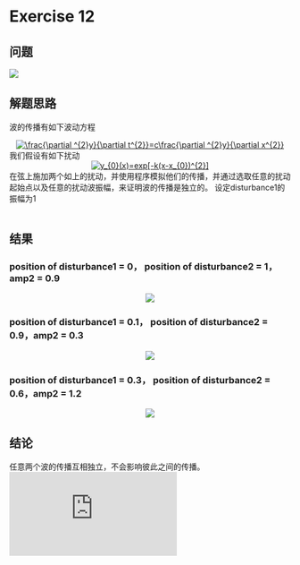 # Exercise 12
## 问题
![](https://github.com/lopo70/Computational_Physics_N2015301020170/blob/master/Exercise%2012/%E6%8D%95%E8%8E%B7.PNG)
## 解题思路
波的传播有如下波动方程

<div align=center>
<a href="http://www.codecogs.com/eqnedit.php?latex=\frac{\partial&space;^{2}y}{\partial&space;t^{2}}=c\frac{\partial&space;^{2}y}{\partial&space;x^{2}}" target="_blank"><img src="http://latex.codecogs.com/gif.latex?\frac{\partial&space;^{2}y}{\partial&space;t^{2}}=c\frac{\partial&space;^{2}y}{\partial&space;x^{2}}" title="\frac{\partial ^{2}y}{\partial t^{2}}=c\frac{\partial ^{2}y}{\partial x^{2}}" /></a>
  
<div align=left>
我们假设有如下扰动
<div align=center>
<a href="http://www.codecogs.com/eqnedit.php?latex=y_{0}(x)=exp[-k(x-x_{0})^{2}]" target="_blank"><img src="http://latex.codecogs.com/gif.latex?y_{0}(x)=exp[-k(x-x_{0})^{2}]" title="y_{0}(x)=exp[-k(x-x_{0})^{2}]" /></a>
<div align=left>
在弦上施加两个如上的扰动，并使用程序模拟他们的传播，并通过选取任意的扰动起始点以及任意的扰动波振幅，来证明波的传播是独立的。
设定disturbance1的振幅为1

<div align=left>  

## 结果
### position of disturbance1 = 0， position of disturbance2 = 1，amp2 = 0.9
<div align=center>

![](https://github.com/lopo70/Computational_Physics_N2015301020170/blob/master/Exercise%2012/1.gif)
<div align=left> 

### position of disturbance1 = 0.1， position of disturbance2 = 0.9，amp2 = 0.3
<div align=center>

![](https://github.com/lopo70/Computational_Physics_N2015301020170/blob/master/Exercise%2012/2.gif)
<div align=left> 

### position of disturbance1 = 0.3， position of disturbance2 = 0.6，amp2 = 1.2
<div align=center>

![](https://github.com/lopo70/Computational_Physics_N2015301020170/blob/master/Exercise%2012/3.gif)
<div align=left> 

## 结论
任意两个波的传播互相独立，不会影响彼此之间的传播。
![源代码](https://raw.githubusercontent.com/lopo70/Computational_Physics_N2015301020170/master/Exercise%2012/1.py)


